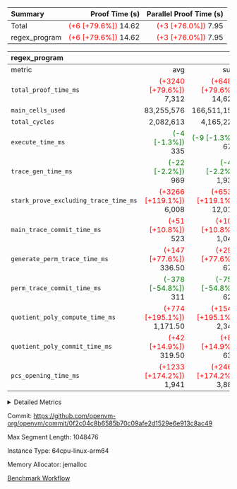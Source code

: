 | Summary | Proof Time (s) | Parallel Proof Time (s) |
|:---|---:|---:|
| Total | <span style='color: red'>(+6 [+79.6%])</span> 14.62 | <span style='color: red'>(+3 [+76.0%])</span> 7.95 |
| regex_program | <span style='color: red'>(+6 [+79.6%])</span> 14.62 | <span style='color: red'>(+3 [+76.0%])</span> 7.95 |


| regex_program |||||
|:---|---:|---:|---:|---:|
|metric|avg|sum|max|min|
| `total_proof_time_ms ` | <span style='color: red'>(+3240 [+79.6%])</span> 7,312 | <span style='color: red'>(+6480 [+79.6%])</span> 14,624 | <span style='color: red'>(+3433 [+76.0%])</span> 7,951 | <span style='color: red'>(+3047 [+84.0%])</span> 6,673 |
| `main_cells_used     ` |  83,255,576 |  166,511,152 |  93,500,799 |  73,010,353 |
| `total_cycles        ` |  2,082,613 |  4,165,226 |  2,243,715 |  1,921,511 |
| `execute_time_ms     ` | <span style='color: green'>(-4 [-1.3%])</span> 335 | <span style='color: green'>(-9 [-1.3%])</span> 670 | <span style='color: green'>(-7 [-1.8%])</span> 372 | <span style='color: green'>(-2 [-0.7%])</span> 298 |
| `trace_gen_time_ms   ` | <span style='color: green'>(-22 [-2.2%])</span> 969 | <span style='color: green'>(-43 [-2.2%])</span> 1,938 | <span style='color: green'>(-25 [-2.1%])</span> 1,140 | <span style='color: green'>(-18 [-2.2%])</span> 798 |
| `stark_prove_excluding_trace_time_ms` | <span style='color: red'>(+3266 [+119.1%])</span> 6,008 | <span style='color: red'>(+6532 [+119.1%])</span> 12,016 | <span style='color: red'>(+3465 [+116.5%])</span> 6,439 | <span style='color: red'>(+3067 [+122.2%])</span> 5,577 |
| `main_trace_commit_time_ms` | <span style='color: red'>(+51 [+10.8%])</span> 523 | <span style='color: red'>(+102 [+10.8%])</span> 1,046 | <span style='color: red'>(+57 [+10.8%])</span> 587 | <span style='color: red'>(+45 [+10.9%])</span> 459 |
| `generate_perm_trace_time_ms` | <span style='color: red'>(+147 [+77.6%])</span> 336.50 | <span style='color: red'>(+294 [+77.6%])</span> 673 | <span style='color: red'>(+146 [+76.4%])</span> 337 | <span style='color: red'>(+148 [+78.7%])</span> 336 |
| `perm_trace_commit_time_ms` | <span style='color: green'>(-378 [-54.8%])</span> 311 | <span style='color: green'>(-755 [-54.8%])</span> 622 | <span style='color: green'>(-410 [-55.4%])</span> 330 | <span style='color: green'>(-345 [-54.2%])</span> 292 |
| `quotient_poly_compute_time_ms` | <span style='color: red'>(+774 [+195.1%])</span> 1,171.50 | <span style='color: red'>(+1549 [+195.1%])</span> 2,343 | <span style='color: red'>(+816 [+187.6%])</span> 1,251 | <span style='color: red'>(+733 [+204.2%])</span> 1,092 |
| `quotient_poly_commit_time_ms` | <span style='color: red'>(+42 [+14.9%])</span> 319.50 | <span style='color: red'>(+83 [+14.9%])</span> 639 | <span style='color: red'>(+48 [+15.4%])</span> 360 | <span style='color: red'>(+35 [+14.3%])</span> 279 |
| `pcs_opening_time_ms ` | <span style='color: red'>(+1233 [+174.2%])</span> 1,941 | <span style='color: red'>(+2466 [+174.2%])</span> 3,882 | <span style='color: red'>(+1285 [+170.0%])</span> 2,041 | <span style='color: red'>(+1181 [+178.9%])</span> 1,841 |



<details>
<summary>Detailed Metrics</summary>

| group | num_segments | keygen_time_ms | commit_exe_time_ms |
| --- | --- | --- | --- |
| regex_program | 2 | 521 | 20 | 

| group | air_name | quotient_deg | interactions | constraints |
| --- | --- | --- | --- | --- |
| regex_program | AccessAdapterAir<16> | 2 | 5 | 10 | 
| regex_program | AccessAdapterAir<2> | 2 | 5 | 10 | 
| regex_program | AccessAdapterAir<32> | 2 | 5 | 10 | 
| regex_program | AccessAdapterAir<4> | 2 | 5 | 10 | 
| regex_program | AccessAdapterAir<8> | 2 | 5 | 10 | 
| regex_program | BitwiseOperationLookupAir<8> | 2 | 2 | 4 | 
| regex_program | KeccakVmAir | 2 | 321 | 4,251 | 
| regex_program | MemoryMerkleAir<8> | 2 | 4 | 37 | 
| regex_program | PersistentBoundaryAir<8> | 2 | 3 | 6 | 
| regex_program | PhantomAir | 2 | 3 | 4 | 
| regex_program | Poseidon2PeripheryAir<BabyBearParameters>, 1> | 2 | 1 | 286 | 
| regex_program | ProgramAir | 2 | 1 | 4 | 
| regex_program | RangeTupleCheckerAir<2> | 2 | 1 | 4 | 
| regex_program | Rv32HintStoreAir | 2 | 18 | 19 | 
| regex_program | VariableRangeCheckerAir | 2 | 1 | 4 | 
| regex_program | VmAirWrapper<Rv32BaseAluAdapterAir, BaseAluCoreAir<4, 8> | 2 | 20 | 26 | 
| regex_program | VmAirWrapper<Rv32BaseAluAdapterAir, LessThanCoreAir<4, 8> | 2 | 18 | 32 | 
| regex_program | VmAirWrapper<Rv32BaseAluAdapterAir, ShiftCoreAir<4, 8> | 2 | 24 | 80 | 
| regex_program | VmAirWrapper<Rv32BranchAdapterAir, BranchEqualCoreAir<4> | 2 | 11 | 15 | 
| regex_program | VmAirWrapper<Rv32BranchAdapterAir, BranchLessThanCoreAir<4, 8> | 2 | 13 | 29 | 
| regex_program | VmAirWrapper<Rv32CondRdWriteAdapterAir, Rv32JalLuiCoreAir> | 2 | 10 | 13 | 
| regex_program | VmAirWrapper<Rv32JalrAdapterAir, Rv32JalrCoreAir> | 2 | 16 | 13 | 
| regex_program | VmAirWrapper<Rv32LoadStoreAdapterAir, LoadSignExtendCoreAir<4, 8> | 2 | 18 | 22 | 
| regex_program | VmAirWrapper<Rv32LoadStoreAdapterAir, LoadStoreCoreAir<4> | 2 | 17 | 29 | 
| regex_program | VmAirWrapper<Rv32MultAdapterAir, DivRemCoreAir<4, 8> | 2 | 25 | 68 | 
| regex_program | VmAirWrapper<Rv32MultAdapterAir, MulHCoreAir<4, 8> | 2 | 24 | 15 | 
| regex_program | VmAirWrapper<Rv32MultAdapterAir, MultiplicationCoreAir<4, 8> | 2 | 19 | 8 | 
| regex_program | VmAirWrapper<Rv32RdWriteAdapterAir, Rv32AuipcCoreAir> | 2 | 12 | 9 | 
| regex_program | VmConnectorAir | 2 | 5 | 9 | 

| group | air_name | segment | rows | prep_cols | perm_cols | main_cols | cells |
| --- | --- | --- | --- | --- | --- | --- | --- |
| regex_program | AccessAdapterAir<2> | 1 | 64 |  | 12 | 11 | 1,472 | 
| regex_program | AccessAdapterAir<4> | 1 | 32 |  | 12 | 13 | 800 | 
| regex_program | AccessAdapterAir<8> | 0 | 131,072 |  | 12 | 17 | 3,801,088 | 
| regex_program | AccessAdapterAir<8> | 1 | 2,048 |  | 12 | 17 | 59,392 | 
| regex_program | BitwiseOperationLookupAir<8> | 0 | 65,536 | 3 | 12 | 2 | 917,504 | 
| regex_program | BitwiseOperationLookupAir<8> | 1 | 65,536 | 3 | 12 | 2 | 917,504 | 
| regex_program | KeccakVmAir | 0 | 1 |  | 12 | 3,163 | 3,175 | 
| regex_program | KeccakVmAir | 1 | 32 |  | 12 | 3,163 | 101,600 | 
| regex_program | MemoryMerkleAir<8> | 0 | 131,072 |  | 12 | 32 | 5,767,168 | 
| regex_program | MemoryMerkleAir<8> | 1 | 4,096 |  | 12 | 32 | 180,224 | 
| regex_program | PersistentBoundaryAir<8> | 0 | 131,072 |  | 12 | 20 | 4,194,304 | 
| regex_program | PersistentBoundaryAir<8> | 1 | 2,048 |  | 12 | 20 | 65,536 | 
| regex_program | PhantomAir | 0 | 1 |  | 12 | 6 | 18 | 
| regex_program | PhantomAir | 1 | 1 |  | 12 | 6 | 18 | 
| regex_program | Poseidon2PeripheryAir<BabyBearParameters>, 1> | 0 | 16,384 |  | 12 | 300 | 5,111,808 | 
| regex_program | Poseidon2PeripheryAir<BabyBearParameters>, 1> | 1 | 2,048 |  | 12 | 300 | 638,976 | 
| regex_program | ProgramAir | 0 | 131,072 |  | 12 | 10 | 2,883,584 | 
| regex_program | ProgramAir | 1 | 131,072 |  | 12 | 10 | 2,883,584 | 
| regex_program | RangeTupleCheckerAir<2> | 0 | 524,288 | 2 | 12 | 1 | 6,815,744 | 
| regex_program | RangeTupleCheckerAir<2> | 1 | 524,288 | 2 | 12 | 1 | 6,815,744 | 
| regex_program | Rv32HintStoreAir | 0 | 16,384 |  | 12 | 32 | 720,896 | 
| regex_program | VariableRangeCheckerAir | 0 | 262,144 | 2 | 12 | 1 | 3,407,872 | 
| regex_program | VariableRangeCheckerAir | 1 | 262,144 | 2 | 12 | 1 | 3,407,872 | 
| regex_program | VmAirWrapper<Rv32BaseAluAdapterAir, BaseAluCoreAir<4, 8> | 0 | 1,048,576 |  | 12 | 36 | 50,331,648 | 
| regex_program | VmAirWrapper<Rv32BaseAluAdapterAir, BaseAluCoreAir<4, 8> | 1 | 1,048,576 |  | 12 | 36 | 50,331,648 | 
| regex_program | VmAirWrapper<Rv32BaseAluAdapterAir, LessThanCoreAir<4, 8> | 0 | 32,768 |  | 12 | 37 | 1,605,632 | 
| regex_program | VmAirWrapper<Rv32BaseAluAdapterAir, LessThanCoreAir<4, 8> | 1 | 16,384 |  | 12 | 37 | 802,816 | 
| regex_program | VmAirWrapper<Rv32BaseAluAdapterAir, ShiftCoreAir<4, 8> | 0 | 131,072 |  | 12 | 53 | 8,519,680 | 
| regex_program | VmAirWrapper<Rv32BaseAluAdapterAir, ShiftCoreAir<4, 8> | 1 | 131,072 |  | 12 | 53 | 8,519,680 | 
| regex_program | VmAirWrapper<Rv32BranchAdapterAir, BranchEqualCoreAir<4> | 0 | 262,144 |  | 12 | 26 | 9,961,472 | 
| regex_program | VmAirWrapper<Rv32BranchAdapterAir, BranchEqualCoreAir<4> | 1 | 131,072 |  | 12 | 26 | 4,980,736 | 
| regex_program | VmAirWrapper<Rv32BranchAdapterAir, BranchLessThanCoreAir<4, 8> | 0 | 131,072 |  | 12 | 32 | 5,767,168 | 
| regex_program | VmAirWrapper<Rv32BranchAdapterAir, BranchLessThanCoreAir<4, 8> | 1 | 131,072 |  | 12 | 32 | 5,767,168 | 
| regex_program | VmAirWrapper<Rv32CondRdWriteAdapterAir, Rv32JalLuiCoreAir> | 0 | 65,536 |  | 12 | 18 | 1,966,080 | 
| regex_program | VmAirWrapper<Rv32CondRdWriteAdapterAir, Rv32JalLuiCoreAir> | 1 | 65,536 |  | 12 | 18 | 1,966,080 | 
| regex_program | VmAirWrapper<Rv32JalrAdapterAir, Rv32JalrCoreAir> | 0 | 131,072 |  | 12 | 28 | 5,242,880 | 
| regex_program | VmAirWrapper<Rv32JalrAdapterAir, Rv32JalrCoreAir> | 1 | 65,536 |  | 12 | 28 | 2,621,440 | 
| regex_program | VmAirWrapper<Rv32LoadStoreAdapterAir, LoadSignExtendCoreAir<4, 8> | 0 | 1,024 |  | 12 | 36 | 49,152 | 
| regex_program | VmAirWrapper<Rv32LoadStoreAdapterAir, LoadSignExtendCoreAir<4, 8> | 1 | 2 |  | 12 | 36 | 96 | 
| regex_program | VmAirWrapper<Rv32LoadStoreAdapterAir, LoadStoreCoreAir<4> | 0 | 1,048,576 |  | 12 | 41 | 55,574,528 | 
| regex_program | VmAirWrapper<Rv32LoadStoreAdapterAir, LoadStoreCoreAir<4> | 1 | 1,048,576 |  | 12 | 41 | 55,574,528 | 
| regex_program | VmAirWrapper<Rv32MultAdapterAir, DivRemCoreAir<4, 8> | 0 | 128 |  | 12 | 59 | 9,088 | 
| regex_program | VmAirWrapper<Rv32MultAdapterAir, MulHCoreAir<4, 8> | 0 | 256 |  | 12 | 39 | 13,056 | 
| regex_program | VmAirWrapper<Rv32MultAdapterAir, MultiplicationCoreAir<4, 8> | 0 | 32,768 |  | 12 | 31 | 1,409,024 | 
| regex_program | VmAirWrapper<Rv32MultAdapterAir, MultiplicationCoreAir<4, 8> | 1 | 32,768 |  | 12 | 31 | 1,409,024 | 
| regex_program | VmAirWrapper<Rv32RdWriteAdapterAir, Rv32AuipcCoreAir> | 0 | 32,768 |  | 12 | 20 | 1,048,576 | 
| regex_program | VmAirWrapper<Rv32RdWriteAdapterAir, Rv32AuipcCoreAir> | 1 | 32,768 |  | 12 | 20 | 1,048,576 | 
| regex_program | VmConnectorAir | 0 | 2 | 1 | 12 | 5 | 34 | 
| regex_program | VmConnectorAir | 1 | 2 | 1 | 12 | 5 | 34 | 

| group | segment | trace_gen_time_ms | total_proof_time_ms | total_cycles | total_cells | sumcheck_prove_batch_ms | stark_prove_excluding_trace_time_ms | quotient_poly_compute_time_ms | quotient_poly_commit_time_ms | perm_trace_commit_time_ms | pcs_opening_time_ms | main_trace_commit_time_ms | main_cells_used | gkr_prove_batch_ms | gkr_gen_layers_ms | generate_perm_trace_time_ms | execute_time_ms |
| --- | --- | --- | --- | --- | --- | --- | --- | --- | --- | --- | --- | --- | --- | --- | --- | --- | --- |
| regex_program | 0 | 1,140 | 7,951 | 2,243,715 | 175,121,179 | 363 | 6,439 | 1,251 | 360 | 330 | 2,041 | 587 | 93,500,799 | 1,302 | 173 | 337 | 372 | 
| regex_program | 1 | 798 | 6,673 | 1,921,511 | 148,094,548 | 328 | 5,577 | 1,092 | 279 | 292 | 1,841 | 459 | 73,010,353 | 1,098 | 135 | 336 | 298 | 

| group | segment | trace_height_constraint | weighted_sum | threshold |
| --- | --- | --- | --- | --- |
| regex_program | 0 | 0 | 5,868,296 | 2,013,265,921 | 
| regex_program | 0 | 1 | 16,687,450 | 2,013,265,921 | 
| regex_program | 0 | 2 | 2,934,148 | 2,013,265,921 | 
| regex_program | 0 | 3 | 19,705,182 | 2,013,265,921 | 
| regex_program | 0 | 4 | 524,288 | 2,013,265,921 | 
| regex_program | 0 | 5 | 262,144 | 2,013,265,921 | 
| regex_program | 0 | 6 | 6,668,938 | 2,013,265,921 | 
| regex_program | 0 | 7 | 134,144 | 2,013,265,921 | 
| regex_program | 0 | 8 | 53,849,550 | 2,013,265,921 | 
| regex_program | 1 | 0 | 5,406,794 | 2,013,265,921 | 
| regex_program | 1 | 1 | 15,182,956 | 2,013,265,921 | 
| regex_program | 1 | 2 | 2,703,397 | 2,013,265,921 | 
| regex_program | 1 | 3 | 18,193,430 | 2,013,265,921 | 
| regex_program | 1 | 4 | 14,336 | 2,013,265,921 | 
| regex_program | 1 | 5 | 6,144 | 2,013,265,921 | 
| regex_program | 1 | 6 | 6,508,864 | 2,013,265,921 | 
| regex_program | 1 | 7 | 131,072 | 2,013,265,921 | 
| regex_program | 1 | 8 | 49,197,617 | 2,013,265,921 | 

</details>


Commit: https://github.com/openvm-org/openvm/commit/0f2c04c8b6585b70c09afe2d1529e6e913c8ac49

Max Segment Length: 1048476

Instance Type: 64cpu-linux-arm64

Memory Allocator: jemalloc

[Benchmark Workflow](https://github.com/openvm-org/openvm/actions/runs/14360072420)
